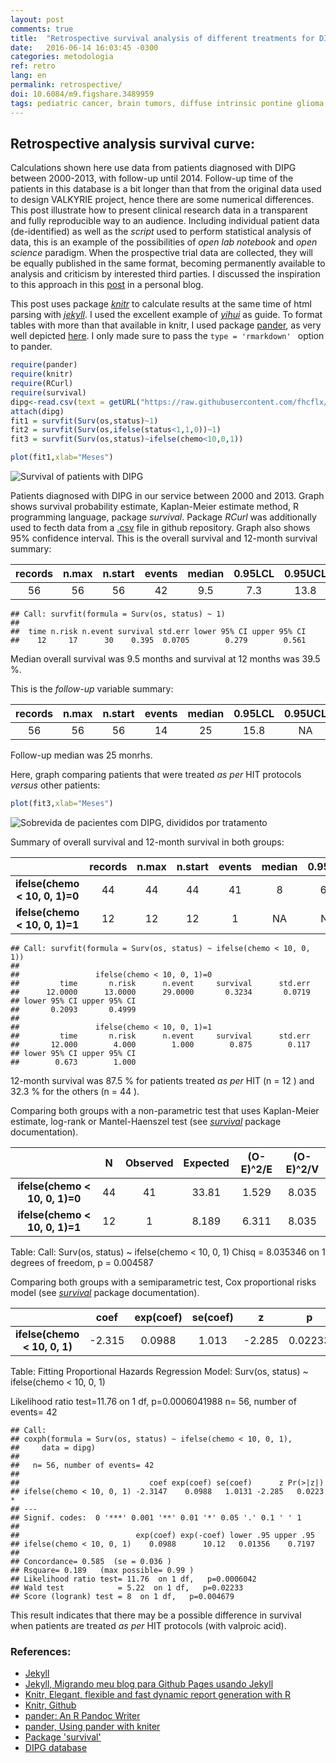```yaml
---
layout: post
comments: true
title:  "Retrospective survival analysis of different treatments for DIPG"
date:   2016-06-14 16:03:45 -0300
categories: metodologia
ref: retro
lang: en
permalink: retrospective/
doi: 10.6084/m9.figshare.3489959
tags: pediatric cancer, brain tumors, diffuse intrinsic pontine glioma, clinical trial, retrospective analysis, open science, jekyll, knitr
---
```


## Retrospective analysis survival curve:

Calculations shown here use data from patients diagnosed with DIPG between 2000-2013, with follow-up until 2014. Follow-up time of the patients in this database is a bit longer than that from the original data used to design VALKYRIE project, hence there are some numerical differences. This post illustrate how to present clinical research data in a transparent and fully reproducible way to an audience.   Including individual patient data (de-identified) as well as the _script_ used to perform statistical analysis of data, this is an example of the possibilities of _open lab notebook_ and _open science_ paradigm. When the prospective trial data are collected, they will be equally published in the same format, becoming permanently available to analysis and criticism by interested third parties. I discussed the inspiration to this approach in this [post][jekyll-migrando] in a personal blog.

This post uses package [_knitr_][knitr] to calculate results at the same time of html parsing with [_jekyll_][jekyll].
I used the excellent example of [_yihui_][yihui] as guide. To format tables with more than that available in knitr, I used package [pander][pander], as very well depicted [here][pander-knitr]. I only made sure to pass the ```type = 'rmarkdown' ``` option to pander.


```r
require(pander)  
require(knitr)
require(RCurl)
require(survival)
dipg<-read.csv(text = getURL("https://raw.githubusercontent.com/fhcflx/valkyrie/gh-pages/_data/dipg.csv"))
attach(dipg)  
fit1 = survfit(Surv(os,status)~1)  
fit2 = survfit(Surv(os,ifelse(status<1,1,0))~1)  
fit3 = survfit(Surv(os,status)~ifelse(chemo<10,0,1))  
```


```r
plot(fit1,xlab="Meses")
```

![Survival of patients with DIPG]({{site.baseurl}}/figure/source/retrospectiva/Sobrevida-1.png)

Patients diagnosed with DIPG in our service between 2000 and 2013. Graph shows survival probability estimate, Kaplan-Meier estimate method, R programming language, package *survival*. Package *RCurl* was additionally used to fecth data from a [.csv][csv] file in github repository. Graph also shows 95% confidence interval.
This is the overall survival and 12-month survival summary:



| records | n.max | n.start | events | median | 0.95LCL | 0.95UCL |
|:-------:|:-----:|:-------:|:------:|:------:|:-------:|:-------:|
|   56    |  56   |   56    |   42   |  9.5   |   7.3   |  13.8   |


```
## Call: survfit(formula = Surv(os, status) ~ 1)
##
##  time n.risk n.event survival std.err lower 95% CI upper 95% CI
##    12     17      30    0.395  0.0705        0.279        0.561
```

Median overall survival was 9.5 months and survival at 12 months was 39.5 %.

This is the _follow-up_ variable summary:



| records | n.max | n.start | events | median | 0.95LCL | 0.95UCL |
|:-------:|:-----:|:-------:|:------:|:------:|:-------:|:-------:|
|   56    |  56   |   56    |   14   |   25   |  15.8   |   NA    |

Follow-up median was 25 monrhs.

Here, graph comparing patients that were treated _as per_ HIT protocols _versus_ other patients:



```r
plot(fit3,xlab="Meses")
```

![Sobrevida de pacientes com DIPG, divididos por tratamento]({{site.baseurl}}/figure/source/retrospectiva/Sobrevida2-1.png)

Summary of overall survival and 12-month survival in both groups:


|             &nbsp;             | records | n.max | n.start | events | median | 0.95LCL | 0.95UCL |
|:------------------------------:|:-------:|:-----:|:-------:|:------:|:------:|:-------:|:-------:|
| **ifelse(chemo < 10, 0, 1)=0** |   44    |  44   |   44    |   41   |   8    |   6.5   |  11.9   |
| **ifelse(chemo < 10, 0, 1)=1** |   12    |  12   |   12    |   1    |   NA   |   NA    |   NA    |

```
## Call: survfit(formula = Surv(os, status) ~ ifelse(chemo < 10, 0, 1))
##
##                 ifelse(chemo < 10, 0, 1)=0
##         time       n.risk      n.event     survival      std.err
##      12.0000      13.0000      29.0000       0.3234       0.0719
## lower 95% CI upper 95% CI
##       0.2093       0.4999
##
##                 ifelse(chemo < 10, 0, 1)=1
##         time       n.risk      n.event     survival      std.err
##       12.000        4.000        1.000        0.875        0.117
## lower 95% CI upper 95% CI
##        0.673        1.000
```

12-month survival was 87.5 % for patients treated _as per_ HIT (n = 12 ) and 32.3 % for the others (n = 44 ).

Comparing both groups with a non-parametric test that uses Kaplan-Meier estimate, log-rank or Mantel-Haenszel test (see [_survival_][survival] package documentation).


|             &nbsp;             | N  | Observed | Expected | (O-E)^2/E | (O-E)^2/V |
|:------------------------------:|:--:|:--------:|:--------:|:---------:|:---------:|
| **ifelse(chemo < 10, 0, 1)=0** | 44 |    41    |  33.81   |   1.529   |   8.035   |
| **ifelse(chemo < 10, 0, 1)=1** | 12 |    1     |  8.189   |   6.311   |   8.035   |

Table: Call: Surv(os, status) ~ ifelse(chemo < 10, 0, 1) Chisq = 8.035346
on 1 degrees of freedom, p = 0.004587

Comparing both groups with a semiparametric test, Cox proportional risks model (see [_survival_][survival] package documentation).


|            &nbsp;            |  coef  | exp(coef) | se(coef) |   z    |    p    |
|:----------------------------:|:------:|:---------:|:--------:|:------:|:-------:|
| **ifelse(chemo < 10, 0, 1)** | -2.315 |  0.0988   |  1.013   | -2.285 | 0.02233 |

Table: Fitting Proportional Hazards Regression Model: Surv(os, status) ~ ifelse(chemo < 10, 0, 1)

Likelihood ratio test=11.76  on 1 df, p=0.0006041988  n= 56, number of events= 42

```
## Call:
## coxph(formula = Surv(os, status) ~ ifelse(chemo < 10, 0, 1),
##     data = dipg)
##
##   n= 56, number of events= 42
##
##                             coef exp(coef) se(coef)      z Pr(>|z|)  
## ifelse(chemo < 10, 0, 1) -2.3147    0.0988   1.0131 -2.285   0.0223 *
## ---
## Signif. codes:  0 '***' 0.001 '**' 0.01 '*' 0.05 '.' 0.1 ' ' 1
##
##                          exp(coef) exp(-coef) lower .95 upper .95
## ifelse(chemo < 10, 0, 1)    0.0988      10.12   0.01356    0.7197
##
## Concordance= 0.585  (se = 0.036 )
## Rsquare= 0.189   (max possible= 0.99 )
## Likelihood ratio test= 11.76  on 1 df,   p=0.0006042
## Wald test            = 5.22  on 1 df,   p=0.02233
## Score (logrank) test = 8  on 1 df,   p=0.004679
```

This result indicates that there may be a possible difference in survival when patients are treated _as per_ HIT protocols (with valproic acid).

### References:

- [Jekyll][jekyll]
- [Jekyll, Migrando meu blog para Github Pages usando Jekyll][jekyll-migrando]
- [Knitr, Elegant, flexible and fast dynamic report generation with R][knitr]
- [Knitr, Github][yihui]
- [pander: An R Pandoc Writer][pander]
- [pander, Using pander with kniter][pander-knitr]
- [Package 'survival'][survival]
- [DIPG database][csv]

[jekyll]: https://jekyllrb.com
[jekyll-migrando]: /pharmakon/jekyll/update/2016/05/01/Migrando-meu-blog-para-Github-Pages-usando-Jekyll.html
[knitr]: http://yihui.name/knitr/
[yihui]: https://github.com/yihui/knitr
[pander]: http://rapporter.github.io/pander/
[pander-knitr]: http://rapporter.github.io/pander/knitr.html
[survival]: https://cran.r-project.org/web/packages/survival/survival.pdf
[csv]:https://github.com/fhcflx/valkyrie/blob/master/data/
